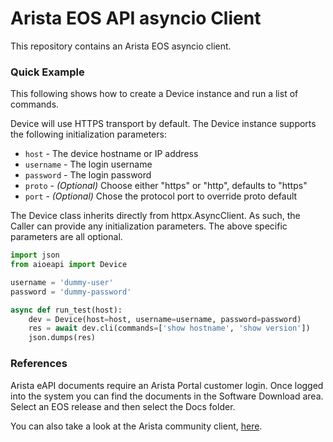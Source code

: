 # Arista EOS API asyncio Client

This repository contains an Arista EOS asyncio client.

### Quick Example

This following shows how to create a Device instance and run a list of
commands.

Device will use HTTPS transport by default. The Device instance supports the
following initialization parameters:

- `host` - The device hostname or IP address
- `username` - The login username
- `password` - The login password
- `proto` - _(Optional)_ Choose either "https" or "http", defaults to "https"
- `port` - _(Optional)_ Chose the protocol port to override proto default

The Device class inherits directly from httpx.AsyncClient. As such, the Caller
can provide any initialization parameters. The above specific parameters are
all optional.

```python
import json
from aioeapi import Device

username = 'dummy-user'
password = 'dummy-password'

async def run_test(host):
    dev = Device(host=host, username=username, password=password)
    res = await dev.cli(commands=['show hostname', 'show version'])
    json.dumps(res)
```

### References

Arista eAPI documents require an Arista Portal customer login. Once logged into the
system you can find the documents in the Software Download area. Select an EOS release
and then select the Docs folder.

You can also take a look at the Arista community client, [here](https://github.com/arista-eosplus/pyeapi).

